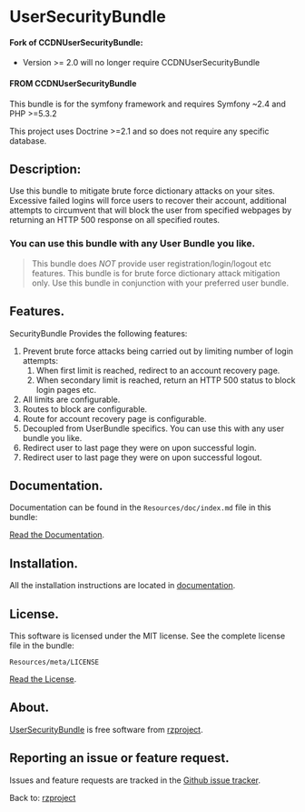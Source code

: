 UserSecurityBundle
==================

#### Fork of CCDNUserSecurityBundle:

* Version >= 2.0 will no longer require CCDNUserSecurityBundle
 
#### FROM CCDNUserSecurityBundle

This bundle is for the symfony framework and requires Symfony ~2.4 and PHP >=5.3.2

This project uses Doctrine >=2.1 and so does not require any specific database. 

## Description:

Use this bundle to mitigate brute force dictionary attacks on your sites. Excessive failed logins will force users to recover their account, additional attempts
to circumvent that will block the user from specified webpages by returning an HTTP 500 response on all specified routes.

### You can use this bundle with any User Bundle you like.

> This bundle does *NOT*  provide user registration/login/logout etc features. This bundle is for brute force dictionary attack mitigation only. Use this bundle in conjunction with your preferred user bundle.

## Features.

SecurityBundle Provides the following features:

1. Prevent brute force attacks being carried out by limiting number of login attempts:
	1. When first limit is reached, redirect to an account recovery page.
	2. When secondary limit is reached, return an HTTP 500 status to block login pages etc.
3. All limits are configurable.
4. Routes to block are configurable.
5. Route for account recovery page is configurable.
6. Decoupled from UserBundle specifics. You can use this with any user bundle you like.
6. Redirect user to last page they were on upon successful login.
7. Redirect user to last page they were on upon successful logout.

## Documentation.

Documentation can be found in the `Resources/doc/index.md` file in this bundle:

[Read the Documentation](http://github.com/rzproject/UserSecurityBundle/blob/2.0.0/Resources/doc/index.md).

## Installation.

All the installation instructions are located in [documentation](http://github.com/rzproject/UserSecurityBundle/blob/2.0.0/Resources/doc/install.md).

## License.

This software is licensed under the MIT license. See the complete license file in the bundle:

	Resources/meta/LICENSE

[Read the License](http://github.com/rzproject/UserSecurityBundle/blob/2.0.0/Resources/meta/LICENSE).

## About.

[UserSecurityBundle](http://github.com/rzproject/UserSecurityBundle) is free software from [rzproject](http://rzproject.github.io). 

## Reporting an issue or feature request.

Issues and feature requests are tracked in the [Github issue tracker](http://github.com/rzproject/UserSecurityBundle/issues).

Back to: [rzproject](http://rzproject.github.io)